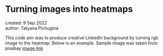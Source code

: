 # Turning images into heatmaps

created: 9 Sep 2022 <br>
author: Tatyana Pichugina <br>

This code aim was to produce creative LinkedIn background by turning rgb image to the heatmap. 
Below is an example. Sample image was taken from pixabay [image link](https://pixabay.com/ru/photos/%d0%b1%d0%b0%d0%b1%d0%be%d1%87%d0%ba%d0%b0-lycaena-dispar-7320158/)

